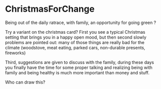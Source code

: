 # ChristmasForChange
Being out of the daily ratrace, with family, an opportunity for going green ?

Try a variant on the christmas card?
First you see a typical Christmas setting that brings you in a happy open mood, but then second slowly problems are pointed out: many of those things are really bad for the climate (woodstove, meat eating, parked cars, non-durable presents, fireworks)

Third, suggestions are given to discuss with the family, during these days you finally have the time for some proper talking and realizing being with family and being healthy is much more important than money and stuff.

Who can draw this?
